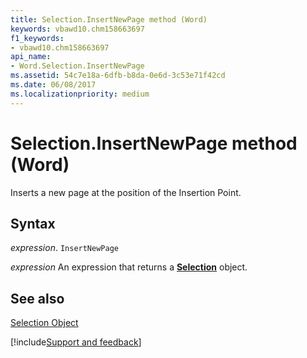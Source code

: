 ```yaml
---
title: Selection.InsertNewPage method (Word)
keywords: vbawd10.chm158663697
f1_keywords:
- vbawd10.chm158663697
api_name:
- Word.Selection.InsertNewPage
ms.assetid: 54c7e18a-6dfb-b8da-0e6d-3c53e71f42cd
ms.date: 06/08/2017
ms.localizationpriority: medium
---
```



# Selection.InsertNewPage method (Word)

Inserts a new page at the position of the Insertion Point.


## Syntax

_expression_. `InsertNewPage`

 _expression_ An expression that returns a **[Selection](Word.Selection.md)** object.


## See also


[Selection Object](Word.Selection.md)

[!include[Support and feedback](~/includes/feedback-boilerplate.md)]